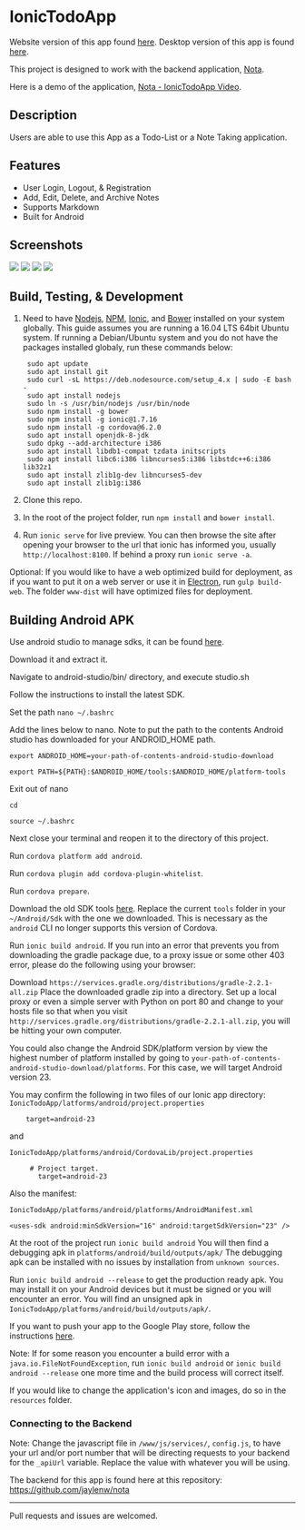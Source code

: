 # IonicTodoApp

Website version of this app found [here](https://github.com/jaylenw/AngularJsTodoApp). Desktop version of this app is found [here](https://github.com/jaylenw/ElectronTodoApp).

This project is designed to work with the backend application, [Nota](https://github.com/jaylenw/nota).

Here is a demo of the application, [Nota - IonicTodoApp Video](https://youtu.be/k6MArFEwcLI).

## Description

Users are able to use this App as a Todo-List or a Note Taking application.

## Features

* User Login, Logout, & Registration
* Add, Edit, Delete, and Archive Notes
* Supports Markdown
* Built for Android


## Screenshots

![](screenshots/notes.png)
![](screenshots/menu.png)
![](screenshots/create-note.png)
![](screenshots/modify-note-settings.png)

## Build, Testing, & Development

1. Need to have [Nodejs](https://nodejs.org/en/), [NPM](https://www.npmjs.com/), [Ionic](http://ionicframework.com/), and [Bower](https://bower.io/) installed on your system globally. This guide assumes you are running a 16.04 LTS 64bit Ubuntu system. If running a Debian/Ubuntu system and you do not have the packages installed globaly, run these commands below:

        sudo apt update
        sudo apt install git
        sudo curl -sL https://deb.nodesource.com/setup_4.x | sudo -E bash -  
        sudo apt install nodejs  
        sudo ln -s /usr/bin/nodejs /usr/bin/node
        sudo npm install -g bower
        sudo npm install -g ionic@1.7.16
        sudo npm install -g cordova@6.2.0
        sudo apt install openjdk-8-jdk
        sudo dpkg --add-architecture i386
        sudo apt install libdb1-compat tzdata initscripts
        sudo apt install libc6:i386 libncurses5:i386 libstdc++6:i386 lib32z1
        sudo apt install zlib1g-dev libncurses5-dev
        sudo apt install zlib1g:i386

2. Clone this repo.

3. In the root of the project folder, run `npm install` and `bower install`.

4. Run `ionic serve` for live preview. You can then browse the site after opening your browser to the url that ionic has informed you, usually `http://localhost:8100`. If behind a proxy run `ionic serve -a`.

Optional: If you would like to have a web optimized build for deployment, as if you want to put it on a web server or use it in [Electron](http://electron.atom.io/), run `gulp build-web`. The folder `www-dist` will have optimized files for deployment.

## Building Android APK

Use android studio to manage sdks, it can be found [here](https://developer.android.com/studio/index.html).

Download it and extract it.

Navigate to android-studio/bin/ directory, and execute studio.sh

Follow the instructions to install the latest SDK.

Set the path
`nano ~/.bashrc`

Add the lines below to nano. Note to put the path to the contents Android studio has
downloaded for your ANDROID_HOME path.

`export ANDROID_HOME=your-path-of-contents-android-studio-download`

`export PATH=${PATH}:$ANDROID_HOME/tools:$ANDROID_HOME/platform-tools`

Exit out of nano

`cd`

`source ~/.bashrc`    

Next close your terminal and reopen it to the directory of this project.

Run `cordova platform add android`.

Run `cordova plugin add cordova-plugin-whitelist`.

Run `cordova prepare`.

Download the old SDK tools [here](https://dl.google.com/android/repository/tools_r25.2.3-linux.zip).
Replace the current `tools` folder in your `~/Android/Sdk` with the one we downloaded.
This is necessary as the `android` CLI no longer supports this version of Cordova.

Run `ionic build android`.
If you run into an error that prevents you from downloading the gradle package due,
to a proxy issue or some other 403 error, please do the following using your browser:

Download `https://services.gradle.org/distributions/gradle-2.2.1-all.zip`
Place the downloaded gradle zip into a directory. Set up a local proxy or even
a simple server with Python on port 80 and change to your hosts file so that
when you visit `http://services.gradle.org/distributions/gradle-2.2.1-all.zip`, you
will be hitting your own computer.

You could also change the Android SDK/platform version by view the highest number
of platform installed by going to `your-path-of-contents-android-studio-download/platforms`.
For this case, we will target Android version 23.

You may confirm the following in two files of our Ionic app directory:
`IonicTodoApp/latforms/android/project.properties`

        target=android-23

and

`IonicTodoApp/platforms/android/CordovaLib/project.properties`

         # Project target.
	       target=android-23

Also the manifest:

`IonicTodoApp/platforms/android/platforms/AndroidManifest.xml`

`<uses-sdk android:minSdkVersion="16" android:targetSdkVersion="23" />`

At the root of the project run `ionic build android`
You will then find a debugging apk in `platforms/android/build/outputs/apk/`
The debugging apk can be installed with no issues by installation from `unknown sources`.

Run `ionic build android --release` to get the production ready apk. You may install it
on your Android devices but it must be signed or you will encounter an error.
You will find an unsigned apk in `IonicTodoApp/platforms/android/build/outputs/apk/`.

If you want to push your app to the Google Play store, follow the instructions
[here](http://ionicframework.com/docs/guide/publishing.html).

Note: If for some reason you encounter a build error with a `java.io.FileNotFoundException`,
run `ionic build android` or `ionic build android --release` one more time and the build
process will correct itself.

If you would like to change the application's icon and images, do so in the
`resources` folder.


### Connecting to the Backend

Note: Change the javascript file in `/www/js/services/`, `config.js`, to have your
url and/or port number that will be directing requests to your backend for the
`_apiUrl` variable. Replace the value with whatever you will be using.

The backend for this app is found here at this repository: https://github.com/jaylenw/nota

--------------------------------------------------------------------------------------------------------------

Pull requests and issues are welcomed.
